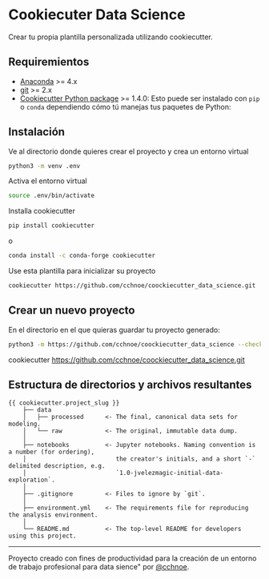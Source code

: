 # Cookiecuter Data Science

<!-- badges: start -->

<!-- badges: end -->

Crear tu propia plantilla personalizada utilizando cookiecutter.

## Requiremientos

- [Anaconda](https://www.anaconda.com/download/) >= 4.x
- [git](https://git-scm.com/) >= 2.x
- [Cookiecutter Python package](http://cookiecutter.readthedocs.org/en/latest/installation.html) >= 1.4.0:
    Esto puede ser instalado con `pip` o `conda` dependiendo cómo tú manejas tus paquetes de Python:
    
## Instalación
Ve al directorio donde quieres crear el proyecto y crea un entorno virtual

``` bash
python3 -m venv .env
```
Activa el entorno virtual

``` bash
source .env/bin/activate
```
Installa cookiecutter

``` bash
pip install cookiecutter
```
o

``` bash
conda install -c conda-forge cookiecutter

```
Use esta plantilla para inicializar su proyecto

``` bash
cookiecutter https://github.com/cchnoe/coockiecutter_data_science.git
```

## Crear un nuevo proyecto

En el directorio en el que quieras guardar tu proyecto generado:

```bash
python3 -m https://github.com/cchnoe/coockiecutter_data_science --checkout cookiecutter-ds
```
cookiecutter https://github.com/cchnoe/coockiecutter_data_science.git

## Estructura de directorios y archivos resultantes

    {{ cookiecutter.project_slug }}
        ├── data
        │   ├── processed      <- The final, canonical data sets for modeling.
        │   └── raw            <- The original, immutable data dump.
        │
        ├── notebooks          <- Jupyter notebooks. Naming convention is a number (for ordering),
        │                         the creator's initials, and a short `-` delimited description, e.g.
        │                         `1.0-jvelezmagic-initial-data-exploration`.
        │
        ├── .gitignore         <- Files to ignore by `git`.
        │
        ├── environment.yml    <- The requirements file for reproducing the analysis environment.
        │
        └── README.md          <- The top-level README for developers using this project.

---
Proyecto creado con fines de productividad para la creación de un entorno de trabajo profesional para data sience" por [@cchnoe](https://twitter.com/cchnoe).